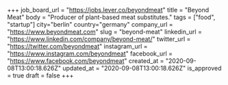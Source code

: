 +++
job_board_url = "https://jobs.lever.co/beyondmeat"
title = "Beyond Meat"
body = "Producer of plant-based meat substitutes."
tags = ["food", "startup"]
city="berlin"
country="germany"
company_url = "https://www.beyondmeat.com"
slug = "beyond-meat"
linkedin_url = "https://www.linkedin.com/company/beyond-meat/"
twitter_url = "https://twitter.com/beyondmeat"
instagram_url = "https://www.instagram.com/beyondmeat"
facebook_url = "https://www.facebook.com/beyondmeat"
created_at = "2020-09-08T13:00:18.626Z"
updated_at = "2020-09-08T13:00:18.626Z"
is_approved = true
draft = false
+++
